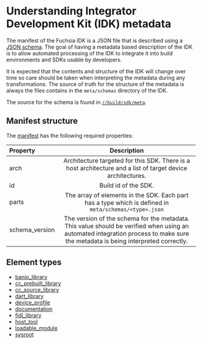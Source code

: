 # Understanding Integrator Development Kit (IDK) metadata

The manifest of the Fuchsia IDK is a JSON file that is described using
a [JSON schema](https://json-schema.org/latest/json-schema-core.html).
The goal of having a metadata based description of the IDK is to allow
automated processing of the IDK to integrate it into build environments
and SDKs usable by developers.

It is expected that the contents and structure of the IDK will change over time
so care should be taken when interpreting the metadata during any transformations.
The source of truth for the structure of the metadata is always the files contains in
the `meta/schemas` directory of the IDK.

The source for the schema is found in [`//build/sdk/meta`](/build/sdk/meta).

## Manifest structure

The [manifest](/build/sdk/meta/manifest.json) has the following required properties:

Property         |   Description
:----------------|:-------------:
|  arch          | Architecture targeted for this SDK. There is a host architecture and a list of target device architectures. |
| id             | Build id of the SDK. |
| parts          | The array of elements in the SDK. Each part has a type which is defined in `meta/schemas/<type>.json` |
| schema_version | The version of the schema for the metadata. This value should be verified when using an automated integration process to make sure the metadata is being interpreted correctly. |


## Element types

* [banjo_library](/build/sdk/meta/banjo_library.json)
* [cc_prebuilt_library](/build/sdk/meta/cc_prebuilt_library.json)
* [cc_source_library](/build/sdk/meta/cc_source_library.json)
* [dart_library](/build/sdk/meta/dart_library.json)
* [device_profile](/build/sdk/meta/device_profile.json)
* [documentation](/build/sdk/meta/documentation.json)
* [fidl_library](/build/sdk/meta/fidl_library.json)
* [host_tool](/build/sdk/meta/host_tool.json)
* [loadable_module](/build/sdk/meta/loadable_module.json)
* [sysroot](/build/sdk/meta/sysroot.json)
